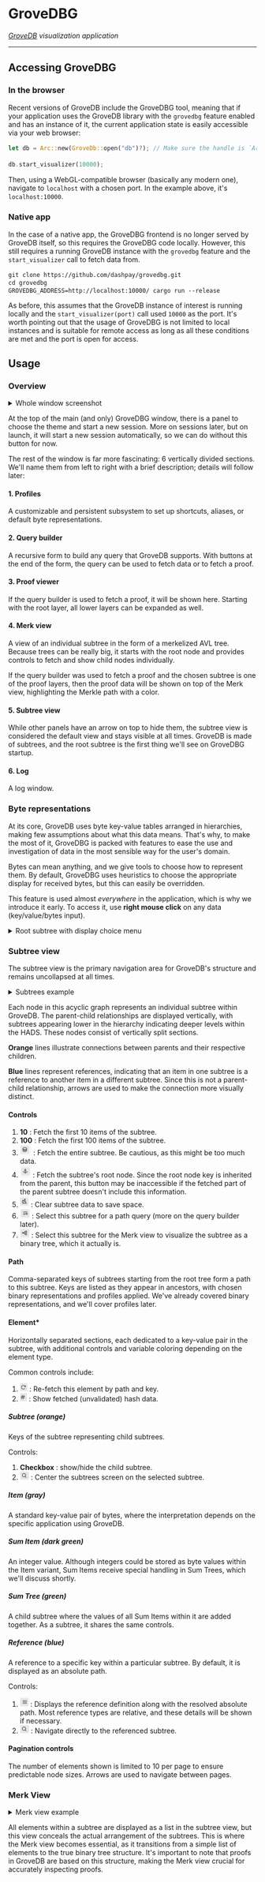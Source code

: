 # GroveDBG
_[GroveDB](https://www.grovedb.org/) visualization application_

---

## Accessing GroveDBG

### In the browser

Recent versions of GroveDB include the GroveDBG tool, meaning that if your application uses the GroveDB library with
the `grovedbg` feature enabled and has an instance of it, the current application state is easily accessible via your
web browser:

```rust
let db = Arc::new(GroveDb::open("db")?); // Make sure the handle is `Arc`ed

db.start_visualizer(10000);
```

Then, using a WebGL-compatible browser (basically any modern one), navigate to `localhost` with a chosen port. In the
example above, it's `localhost:10000`.

### Native app

In the case of a native app, the GroveDBG frontend is no longer served by GroveDB itself, so this requires the
GroveDBG code locally. However, this still requires a running GroveDB instance with the `grovedbg` feature and the
`start_visualizer` call to fetch data from.

```
git clone https://github.com/dashpay/grovedbg.git 
cd grovedbg
GROVEDBG_ADDRESS=http://localhost:10000/ cargo run --release
```

As before, this assumes that the GroveDB instance of interest is running locally and the `start_visualizer(port)` call
used `10000` as the port. It's worth pointing out that the usage of GroveDBG is not limited to local instances and is
suitable for remote access as long as all these conditions are met and the port is open for access.

## Usage

### Overview

<details>
  <summary>Whole window screenshot</summary>

  Don't mind this tiny picture; the details are unnecessary. The goal is to show the vertical division into sections and
  count them (there should be 6).

  <picture>
    <source media="(prefers-color-scheme: dark)" srcset="docs/overview_dark.png">
    <source media="(prefers-color-scheme: light)" srcset="docs/overview_light.png">
    <img alt="Root subtree with root node fetched." src="docs/overview_light.png">
  </picture>
</details>

At the top of the main (and only) GroveDBG window, there is a panel to choose the theme and start a new session. More on
sessions later, but on launch, it will start a new session automatically, so we can do without this button for now.

The rest of the window is far more fascinating: 6 vertically divided sections. We'll name them from left to right with a
brief description; details will follow later:

#### 1. Profiles

A customizable and persistent subsystem to set up shortcuts, aliases, or default byte representations.

#### 2. Query builder

A recursive form to build any query that GroveDB supports. With buttons at the end of the form, the query can be used to
fetch data or to fetch a proof.

#### 3. Proof viewer

If the query builder is used to fetch a proof, it will be shown here. Starting with the root layer, all lower layers can
be expanded as well.

#### 4. Merk view

A view of an individual subtree in the form of a merkelized AVL tree. Because trees can be really big, it starts with
the root node and provides controls to fetch and show child nodes individually.

If the query builder was used to fetch a proof and the chosen subtree is one of the proof layers, then the proof data
will be shown on top of the Merk view, highlighting the Merkle path with a color.

#### 5. Subtree view

While other panels have an arrow on top to hide them, the subtree view is considered the default view and stays visible
at all times. GroveDB is made of subtrees, and the root subtree is the first thing we'll see on GroveDBG startup.

#### 6. Log

A log window.

### Byte representations

At its core, GroveDB uses byte key-value tables arranged in hierarchies, making few assumptions about what this data
means. That's why, to make the most of it, GroveDBG is packed with features to ease the use and investigation of data in
the most sensible way for the user's domain.

Bytes can mean anything, and we give tools to choose how to represent them. By default, GroveDBG uses heuristics to
choose the appropriate display for received bytes, but this can easily be overridden.

This feature is used almost _everywhere_ in the application, which is why we introduce it early. To access it, use
__right mouse click__ on any data (key/value/bytes input).

<details>
  <summary>Root subtree with display choice menu</summary>
  <picture>
    <source media="(prefers-color-scheme: dark)" srcset="docs/root_subtree_dark.png">
    <source media="(prefers-color-scheme: light)" srcset="docs/root_subtree_light.png">
    <img alt="Root subtree with root node fetched." src="docs/root_subtree_light.png">
  </picture>
</details>

### Subtree view

The subtree view is the primary navigation area for GroveDB's structure and remains uncollapsed at all times.

<details>
  <summary>Subtrees example</summary>
  <picture>
    <source media="(prefers-color-scheme: dark)" srcset="docs/subtrees_dark.png">
    <source media="(prefers-color-scheme: light)" srcset="docs/subtrees_light.png">
    <img alt="Multiple subtrees" src="docs/subtrees_light.png">
  </picture>
</details>

Each node in this acyclic graph represents an individual subtree within GroveDB. The parent-child relationships are
displayed vertically, with subtrees appearing lower in the hierarchy indicating deeper levels within the HADS. These
nodes consist of vertically split sections.

__Orange__ lines illustrate connections between parents and their respective children. 

__Blue__ lines represent references, indicating that an item in one subtree is a reference to another item in a
different subtree. Since this is not a parent-child relationship, arrows are used to make the connection more visually
distinct.


#### Controls

1. __10__ : Fetch the first 10 items of the subtree.
2. __100__ : Fetch the first 100 items of the subtree.
3. <picture>
     <source media="(prefers-color-scheme: dark)" srcset="docs/button_database_dark.png">
     <source media="(prefers-color-scheme: light)" srcset="docs/button_database_light.png">
     <img alt="DB button" src="docs/button_database_light.png">
   </picture> : Fetch the entire subtree. Be cautious, as this might be too much data.
4. <picture>
     <source media="(prefers-color-scheme: dark)" srcset="docs/button_fetch_root_dark.png">
     <source media="(prefers-color-scheme: light)" srcset="docs/button_fetch_root_light.png">
     <img alt="Fetch root button" src="docs/button_fetch_root_light.png">
   </picture> : Fetch the subtree's root node. Since the root node key is inherited from the parent, this button may be
   inaccessible if the fetched part of the parent subtree doesn't include this information.
5. <picture>
     <source media="(prefers-color-scheme: dark)" srcset="docs/button_clear_dark.png">
     <source media="(prefers-color-scheme: light)" srcset="docs/button_clear_light.png">
     <img alt="Clear button" src="docs/button_clear_light.png">
   </picture> : Clear subtree data to save space.
6. <picture>
     <source media="(prefers-color-scheme: dark)" srcset="docs/button_query_dark.png">
     <source media="(prefers-color-scheme: light)" srcset="docs/button_query_light.png">
     <img alt="Query button" src="docs/button_query_light.png">
   </picture> : Select this subtree for a path query (more on the query builder later).
7. <picture>
     <source media="(prefers-color-scheme: dark)" srcset="docs/button_merk_dark.png">
     <source media="(prefers-color-scheme: light)" srcset="docs/button_merk_light.png">
     <img alt="Merk button" src="docs/button_merk_light.png">
   </picture> : Select this subtree for the Merk view to visualize the subtree as a binary tree, which it actually is.

#### Path

Comma-separated keys of subtrees starting from the root tree form a path to this subtree. Keys are listed as they appear
in ancestors, with chosen binary representations and profiles applied. We've already covered binary representations, and
we'll cover profiles later.

#### Element*

Horizontally separated sections, each dedicated to a key-value pair in the subtree, with additional controls and
variable coloring depending on the element type.

Common controls include:

1. <picture>
     <source media="(prefers-color-scheme: dark)" srcset="docs/button_refetch_dark.png">
     <source media="(prefers-color-scheme: light)" srcset="docs/button_refetch_light.png">
     <img alt="refetch button" src="docs/button_refetch_light.png">
   </picture> : Re-fetch this element by path and key.
2. <picture>
     <source media="(prefers-color-scheme: dark)" srcset="docs/button_hash_dark.png">
     <source media="(prefers-color-scheme: light)" srcset="docs/button_hash_light.png">
     <img alt="hash button" src="docs/button_hash_light.png">
   </picture> : Show fetched (unvalidated) hash data.

##### Subtree (orange)

Keys of the subtree representing child subtrees.

Controls: 

1. __Checkbox__ : show/hide the child subtree.
2. <picture>
     <source media="(prefers-color-scheme: dark)" srcset="docs/button_jump_dark.png">
     <source media="(prefers-color-scheme: light)" srcset="docs/button_jump_light.png">
     <img alt="jump button" src="docs/button_jump_light.png">
   </picture> : Center the subtrees screen on the selected subtree.

##### Item (gray)

A standard key-value pair of bytes, where the interpretation depends on the specific application using GroveDB.

##### Sum Item (dark green)

An integer value. Although integers could be stored as byte values within the Item variant, Sum Items receive special
handling in Sum Trees, which we'll discuss shortly.

##### Sum Tree (green)

A child subtree where the values of all Sum Items within it are added together. As a subtree, it shares the same
controls.

##### Reference (blue)

A reference to a specific key within a particular subtree. By default, it is displayed as an absolute path.

Controls:

1. <picture>
     <source media="(prefers-color-scheme: dark)" srcset="docs/button_refdef_dark.png">
     <source media="(prefers-color-scheme: light)" srcset="docs/button_refdef_light.png">
     <img alt="refdef button" src="docs/button_refdef_light.png">
   </picture> : Displays the reference definition along with the resolved absolute path. Most reference types are
   relative, and these details will be shown if necessary.
2. <picture>
     <source media="(prefers-color-scheme: dark)" srcset="docs/button_jump_dark.png">
     <source media="(prefers-color-scheme: light)" srcset="docs/button_jump_light.png">
     <img alt="jump button" src="docs/button_jump_light.png">
   </picture> : Navigate directly to the referenced subtree.

#### Pagination controls

The number of elements shown is limited to 10 per page to ensure predictable node sizes. Arrows are used to navigate
between pages.

### Merk View

<details>
  <summary>Merk view example</summary>

  <picture>
    <source media="(prefers-color-scheme: dark)" srcset="docs/merk_view_dark.png">
    <source media="(prefers-color-scheme: light)" srcset="docs/merk_view_light.png">
    <img alt="Merk view" src="docs/merk_view_light.png">
  </picture>
</details>

All elements within a subtree are displayed as a list in the subtree view, but this view conceals the actual arrangement
of the subtrees. This is where the Merk view becomes essential, as it transitions from a simple list of elements to
the true binary tree structure. It's important to note that proofs in GroveDB are based on this structure, making the
Merk view crucial for accurately inspecting proofs.
